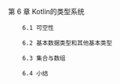 第 6 章 Kotlin的类型系统
        
        6.1 可空性
        
        6.2 基本数据类型和其他基本类型
        
        6.3 集合与数组
        
        6.4 小结
